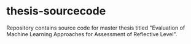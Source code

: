 # thesis-sourcecode
Repository contains source code for master thesis titled "Evaluation of Machine Learning Approaches for Assessment of Reflective Level".
